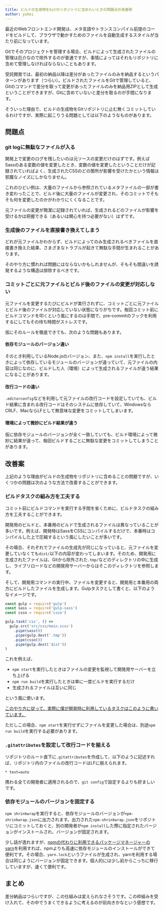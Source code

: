 ```yaml
---
title: ビルドの生成物をGitのリポジトリに含めたいときの問題点の改善例
author: yuhei
---
```

最近のWebフロントエンド開発は、メタ言語やトランスコンパイル前提のコードをビルドして、ブラウザで動かすためのファイルを自動生成するスタイルが当たり前になっています。

Gitでそのプロジェクトを管理する場合、ビルドによって生成されたファイルの管理は厄介なので除外するのが普通ですが、事情によってはそれもリポジトリに含めて管理しなければならないこともあります。

<!-- more -->

受託開発では、最初の納品以降は差分があったファイルのみを納品するというパターンがあります（つらい）。ビルドされたファイルをGitで管理していると、Gitのコマンドで差分を取って変更があったファイルのみを納品用ZIPとして生成ということができますが、Gitに含めていないと差分を取るのが手間になります。

そういった理由で、ビルドの生成物をGitリポジトリに止む無くコミットしているわけですが、実際に起こりうる問題としては以下のようなものがあります。

## 問題点

### git logに無駄なファイルが入る

開発上で変更のログを残したいのは元ソースの変更だけのはずです。例えばSassのある変数の値を変更したとき、変数の値を変更したということだけが記録されていればよく、生成されたCSSのどの箇所が影響を受けたかという情報は邪魔なノイズにしかなりません。

これのひどい例は、大量のファイルから参照されているメタファイルの一部が書き変わったことで、ビルド後に大量のファイルが変更され、そのコミットでそもそも何を変更したのかがわかりにくくなることです。

元ファイルの変更が簡潔に記録されていれば、生成されるどのファイルが影響を受けるかは把握できる（あるいは関心を持つ必要がない）はずです。

### 生成後のファイルを直接書き換えてしまう

どれが元ファイルかわからず、ビルドによってのみ生成されるべきファイルを直接書き換えた結果、さまざまなトラブルが起きて無駄な手間が生まれることがあります。

そのやり方に慣れれば問題にはならないかもしれませんが、そもそも間違いを誘発するような構造は排除するべきです。

### コミットごとに元ファイルとビルド後のファイルの変更が対応しない

元ファイルを変更するたびにビルドが実行されずに、コミットごとに元ファイルとビルド後のファイルが対応していない状態になりがちです。毎回コミット前にビルドコマンドを叩くという風にするのは手間で、pre-commitのフックを利用するにしてもその待ち時間がストレスです。

仮にそのルールを徹底できても、次のような問題もあります。

#### 依存モジュールのバージョン違い

そのとき利用しているNode.jsのバージョン、また、`npm install`を実行したときによって依存しているモジュールのバージョンが違っていて、元ファイルの内容は同じなのに、ビルドした人（環境）によって生成されるファイルが違う結果になることがあります。

#### 改行コードの違い

`.editorconfig`などを利用して元ファイルの改行コードを設定していても、ビルド結果に含まれる改行コードはそのシステムに依存していて、WindowsならCRLF、MacならLFとして無意味な変更をコミットしてしまいます。

#### 環境によって微妙にビルド結果が違う

仮に依存モジュールのバージョンが全く一致していても、ビルド環境によって微妙に結果が違って、毎回ビルドするごとに無駄な変更をコミットしてしまうことがあります。

## 改善案

上記のような理由がビルドの生成物をリポジトリに含めることの問題ですが、いくつかの問題は次のような方法で改善することができます。

### ビルドタスクの組み方を工夫する

コミット前にビルドコマンドを実行する手間を省くために、ビルドタスクの組み方を工夫することができます。

開発用のビルドと、本番用のビルドで生成されるファイルは異なっていることが多いです。例えば、開発時はSassをCSSにコンパイルするだけで、本番時はコンパイルした上で圧縮するという風にしたいことが多いです。

その場合、それぞれでファイルの生成先が同じになっていると、元ファイルを変更していなくても`dist/`以下の内容が変わってしまいます。そのため、開発用に生成されたファイルは、Gitから除外された`.tmp/`などのディレクトリの中に生成し、ライブリロードなどの開発用サーバーからはそこのディレクトリを参照します。

そして、開発用コマンドの実行中、ファイルを変更すると、開発用と本番用の両方にビルドしたファイルを生成します。Gulpタスクとして書くと、以下のようなイメージです。

```javascript
const gulp = require('gulp')
const sass = require('gulp-sass')
const csso = require('csso')

gulp.task('css', () =>
  gulp.src('src/css/main.scss')
    .pipe(sass())
    .pipe(gulp.dest('.tmp'))
    .pipe(csso())
    .pipe(gulp.dest('dist'))
)
```

これを例えば、

- `npm start`を実行したときはファイルの変更を監視して開発用サーバーを立ち上げる
- `npm run build`を実行したときは単に一度ビルドを実行するだけ
- 生成されるファイルは互いに同じ

という風に使います。

[このやり方に従って、実際に僕が開発時に利用しているタスクはこのように書いています。](https://github.com/yuheiy/real-world-website-boilerplate/blob/v2/gulpfile.babel.js)

ただしこの場合、`npm start`を実行せずにファイルを変更した場合は、別途`npm run build`を実行する必要があります。

### `.gitattributes`を設定して改行コードを揃える

リポジトリのルート直下に`.gitattributes`を作成して、以下のように記述すれば、リポジトリ内のファイルの改行コードはLFに揃えられます。

```
* text=auto
```

携わる全ての開発者に適用されるので、`git config`で設定するよりも好ましいです。

### 依存モジュールのバージョンを固定する

`npm shrinkwrap`を実行すると、依存モジュールのバージョンが`npm-shrinkwrap.json`に出力されます。出力された`npm-shrinkwrap.json`をリポジトリにコミットしておくと、別の開発者が`npm install`した際に指定されたバージョンがインストールされ、バージョンが固定されます。

少し話が逸れますが、[npmの代わりに利用できるパッケージマネージャーのyarn](https://github.com/yarnpkg/yarn)を利用すれば、npmよりも高速に依存モジュールのインストールができて便利です。その場合、`yarn.lock`というファイルが生成され、yarnを利用する場合は同じようにバージョンが固定できます。個人的には少し前からこっちに移行していますが、速くて便利です。

## まとめ

差分納品はつらいですが、この仕組みは変えられなさそうです。この枠組みを受け入れて、その中でうまくできるように考えるのが前向きかなという感想です。
